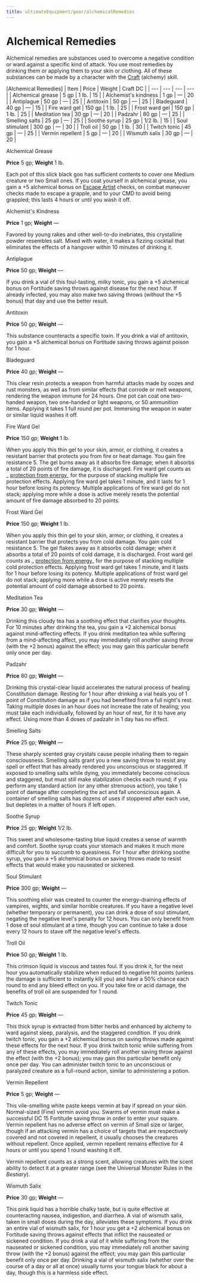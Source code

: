 ```yaml
---
title: ultimateEquipment/gear/alchemicalRemedies
---
```

# Alchemical Remedies

Alchemical remedies are substances used to overcome a negative condition or ward against a specific kind of attack. You use most remedies by drinking them or applying them to your skin or clothing. All of these substances can be made by a character with the [Craft](skills/craft.md#_craft) (alchemy) skill.

[Alchemical Remedies]
| Item | Price | Weight | Craft DC |
| --- | --- | --- | --- |
| Alchemical grease | 5 gp | 1 lb. | 15 |
| Alchemist's kindness | 1 gp | — | 20 |
| Antiplague | 50 gp | — | 25 |
| Antitoxin | 50 gp | — | 25 |
| Bladeguard | 40 gp | — | 15 |
| Fire ward gel | 150 gp | 1 lb. | 25 |
| Frost ward gel | 150 gp | 1 lb. | 25 |
| Meditation tea | 30 gp | — | 20 |
| Padzahr | 80 gp | — | 25 |
| Smelling salts | 25 gp | — | 25 |
| Soothe syrup | 25 gp | 1/2 lb. | 15 |
| Soul stimulant | 300 gp | — | 30 |
| Troll oil | 50 gp | 1 lb. | 30 |
| Twitch tonic | 45 gp | — | 25 |
| Vermin repellent | 5 gp | — | 20 |
| Wismuth salix | 30 gp | — | 20 |

Alchemical Grease

**Price** 5 gp; **Weight** 1 lb.

Each pot of this slick black goo has sufficient contents to cover one Medium creature or two Small ones. If you coat yourself in alchemical grease, you gain a +5 alchemical bonus on [Escape Artist](skills/escapeArtist.md#_escape-artist) checks, on combat maneuver checks made to escape a grapple, and to your CMD to avoid being grappled; this lasts 4 hours or until you wash it off.

Alchemist's Kindness

**Price** 1 gp; **Weight** —

Favored by young rakes and other well-to-do inebriates, this crystalline powder resembles salt. Mixed with water, it makes a fizzing cocktail that eliminates the effects of a hangover within 10 minutes of drinking it.

Antiplague

**Price** 50 gp; **Weight** —

If you drink a vial of this foul-tasting, milky tonic, you gain a +5 alchemical bonus on Fortitude saving throws against disease for the next hour. If already infected, you may also make two saving throws (without the +5 bonus) that day and use the better result.

Antitoxin

**Price** 50 gp; **Weight** —

This substance counteracts a specific toxin. If you drink a vial of antitoxin, you gain a +5 alchemical bonus on Fortitude saving throws against poison for 1 hour.

Bladeguard

**Price** 40 gp; **Weight** —

This clear resin protects a weapon from harmful attacks made by oozes and rust monsters, as well as from similar effects that corrode or melt weapons, rendering the weapon immune for 24 hours. One pot can coat one two-handed weapon, two one-handed or light weapons, or 50 ammunition items. Applying it takes 1 full round per pot. Immersing the weapon in water or similar liquid washes it off.

Fire Ward Gel

**Price** 150 gp; **Weight** 1 lb.

When you apply this thin gel to your skin, armor, or clothing, it creates a resistant barrier that protects you from fire or heat damage. You gain fire resistance 5. The gel burns away as it absorbs fire damage; when it absorbs a total of 20 points of fire damage, it is discharged. Fire ward gel counts as _ [protection from energy](spells/protectionFromEnergy.md#_protection-from-energy)_ for the purpose of stacking multiple fire protection effects. Applying fire ward gel takes 1 minute, and it lasts for 1 hour before losing its potency. Multiple applications of fire ward gel do not stack; applying more while a dose is active merely resets the potential amount of fire damage absorbed to 20 points.

Frost Ward Gel

**Price** 150 gp; **Weight** 1 lb.

When you apply this thin gel to your skin, armor, or clothing, it creates a resistant barrier that protects you from cold damage. You gain cold resistance 5. The gel flakes away as it absorbs cold damage; when it absorbs a total of 20 points of cold damage, it is discharged. Frost ward gel counts as _ [protection from energy](spells/protectionFromEnergy.md#_protection-from-energy)_ for the purpose of stacking multiple cold protection effects. Applying frost ward gel takes 1 minute, and it lasts for 1 hour before losing its potency. Multiple applications of frost ward gel do not stack; applying more while a dose is active merely resets the potential amount of cold damage absorbed to 20 points.

Meditation Tea

**Price** 30 gp; **Weight** —

Drinking this cloudy tea has a soothing effect that clarifies your thoughts. For 10 minutes after drinking the tea, you gain a +2 alchemical bonus against mind-affecting effects. If you drink meditation tea while suffering from a mind-affecting affect, you may immediately roll another saving throw (with the +2 bonus) against the effect; you may gain this particular benefit only once per day.

Padzahr

**Price** 80 gp; **Weight** —

Drinking this crystal-clear liquid accelerates the natural process of healing Constitution damage. Resting for 1 hour after drinking a vial heals you of 1 point of Constitution damage as if you had benefited from a full night's rest. Taking multiple doses in an hour does not increase the rate of healing; you must take each individually, followed by an hour of rest, for it to have any effect. Using more than 4 doses of padzahr in 1 day has no effect.

Smelling Salts

**Price** 25 gp; **Weight** —

These sharply scented gray crystals cause people inhaling them to regain consciousness. Smelling salts grant you a new saving throw to resist any spell or effect that has already rendered you unconscious or staggered. If exposed to smelling salts while dying, you immediately become conscious and staggered, but must still make stabilization checks each round; if you perform any standard action (or any other strenuous action), you take 1 point of damage after completing the act and fall unconscious again. A container of smelling salts has dozens of uses if stoppered after each use, but depletes in a matter of hours if left open.

Soothe Syrup

**Price** 25 gp; **Weight** 1/2 lb.

This sweet and wholesome-tasting blue liquid creates a sense of warmth and comfort. Soothe syrup coats your stomach and makes it much more difficult for you to succumb to queasiness. For 1 hour after drinking soothe syrup, you gain a +5 alchemical bonus on saving throws made to resist effects that would make you nauseated or sickened.

Soul Stimulant

**Price** 300 gp; **Weight** —

This soothing elixir was created to counter the energy-draining effects of vampires, wights, and similar horrible creatures. If you have a negative level (whether temporary or permanent), you can drink a dose of soul stimulant, negating the negative level's penalty for 12 hours. You can only benefit from 1 dose of soul stimulant at a time, though you can continue to take a dose every 12 hours to stave off the negative level's effects.

Troll Oil

**Price** 50 gp; **Weight** 1 lb.

This crimson liquid is viscous and tastes foul. If you drink it, for the next hour you automatically stabilize when reduced to negative hit points (unless the damage is sufficient to instantly kill you) and have a 50% chance each round to end any bleed effect on you. If you take fire or acid damage, the benefits of troll oil are suspended for 1 round.

Twitch Tonic

**Price** 45 gp; **Weight** —

This thick syrup is extracted from bitter herbs and enhanced by alchemy to ward against sleep, paralysis, and the staggered condition. If you drink twitch tonic, you gain a +2 alchemical bonus on saving throws made against these effects for the next hour. If you drink twitch tonic while suffering from any of these effects, you may immediately roll another saving throw against the effect (with the +2 bonus); you may gain this particular benefit only once per day. You can administer twitch tonic to an unconscious or paralyzed creature as a full-round action, similar to administering a potion.

Vermin Repellent

**Price** 5 gp; **Weight** —

This vile-smelling white paste keeps vermin at bay if spread on your skin. Normal-sized (Fine) vermin avoid you. Swarms of vermin must make a successful DC 15 Fortitude saving throw in order to enter your square. Vermin repellent has no adverse effect on vermin of Small size or larger, though if an attacking vermin has a choice of targets that are respectively covered and not covered in repellent, it usually chooses the creatures without repellent. Once applied, vermin repellent remains effective for 4 hours or until you spend 1 round washing it off.

Vermin repellent counts as a strong scent, allowing creatures with the scent ability to detect it at a greater range (see the Universal Monster Rules in the _Bestiary_).

Wismuth Salix

**Price** 30 gp; **Weight** —

This pink liquid has a horrible chalky taste, but is quite effective at counteracting nausea, indigestion, and diarrhea. A vial of wismuth salix, taken in small doses during the day, alleviates these symptoms. If you drink an entire vial of wismuth salix, for 1 hour you get a +2 alchemical bonus on Fortitude saving throws against effects that inflict the nauseated or sickened condition. If you drink a vial of it while suffering from the nauseated or sickened condition, you may immediately roll another saving throw (with the +2 bonus) against the effect; you may gain this particular benefit only once per day. Drinking a vial of wismuth salix (whether over the course of a day or all at once) usually turns your tongue black for about a day, though this is a harmless side effect.

